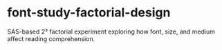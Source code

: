 # font-study-factorial-design
SAS-based 2³ factorial experiment exploring how font, size, and medium affect reading comprehension.
